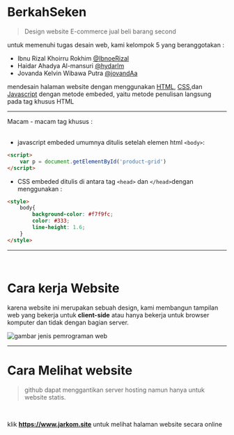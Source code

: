 # BerkahSeken
> Design website E-commerce jual beli barang second

untuk memenuhi tugas desain web, kami kelompok 5 yang beranggotakan :

* Ibnu Rizal Khoirru Rokhim [@IbnoeRizal](https://github.com/IbnoeRizal)
* Haidar Ahadya Al-mansuri [@hydarlm](https://github.com/hydarlm)
* Jovanda Kelvin Wibawa Putra [@jovandAa](https://github.com/jovandAa)


mendesain halaman website dengan menggunakan [HTML](https://developer.mozilla.org/en-US/docs/Web/HTML), [CSS](https://developer.mozilla.org/en-US/docs/Web/CSS),dan [Javascript](https://www.javascripttutorial.net/) dengan metode embeded, yaitu metode penulisan langsung pada tag khusus HTML

<hr>
Macam - macam tag khusus : 
<br>
<br>

- javascript embeded umumnya ditulis setelah elemen html ```<body>```:
```html
<script>
    var p = document.getElementById('product-grid')
</script>
```

- CSS embeded ditulis di antara tag ```<head>``` dan ```</head>```dengan menggunakan :

```html
<style>
    body{
        background-color: #f7f9fc;
        color: #333;
        line-height: 1.6;
    }
</style>
```
<hr>

<br>

# Cara kerja Website

karena website ini merupakan sebuah design, kami membangun tampilan web yang bekerja untuk **client-side** atau hanya bekerja untuk browser komputer dan tidak dengan bagian server.

![gambar jenis pemrograman web](https://cdn-gkgmn.nitrocdn.com/HxDrMqgpfrfMwMIyqdIclnyVmQsPpBQI/assets/images/optimized/rev-09c4bbc/www.techwebspace.com/wp-content/uploads/2018/10/Server-Side-vs-Client-Side-Programming-795x385.png)

<hr>

# Cara Melihat website
> github dapat menggantikan server hosting namun hanya untuk website statis.  
<br>

klik **https://www.jarkom.site** untuk melihat halaman website secara online  
